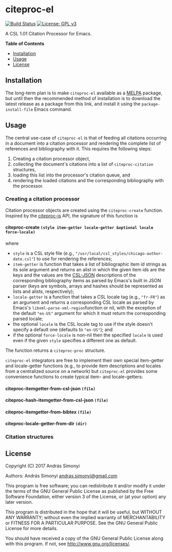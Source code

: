 # citeproc-el

[![Build Status](https://travis-ci.org/andras-simonyi/citeproc-el.svg?branch=master)](https://travis-ci.org/andras-simonyi/citeproc-el) [![License: GPL v3](https://img.shields.io/badge/License-GPL%20v3-blue.svg)](https://www.gnu.org/licenses/gpl-3.0)

A CSL 1.01 Citation Processor for Emacs.

**Table of Contents**

- [Installation](#installation)
- [Usage](#usage)
- [License](#license)

## Installation

The long-term plan is to make `citeproc-el` available as a [MELPA](https://melpa.org)
package, but until then the recommended method of installation is to download
the latest release as a package from this link, and install it using the
`package-install-file` Emacs command.
 
## Usage

The central use-case of `citeproc-el` is that of feeding all citations occurring
in a document into a citation processor and rendering the complete list of
references and bibliography with it. This requires the following steps:

  1. Creating a citation processor object,
  2. collecting the document's citations into a list of `citeproc-citation`
     structures,
  3. loading this list into the processor's citation queue, and 
  3. rendering the loaded citations and the corresponding bibliography with the
     processor.

### Creating a citation processor

Citation processor objects are created using the `citeproc-create` function.
Inspired by the [citeproc-js](https://github.com/Juris-M/citeproc-js) API, the
signature of this function is

#### citeproc-create `(style item-getter locale-getter &optional locale force-locale)`

where 

  * `style` is a CSL style file (e.g.,
    `"/usr/local/csl_styles/chicago-author-date.csl"`) to use for rendering the
    references;
  * `item-getter` is function that takes a list of bibliographic item id strings
    as its sole argument and returns an alist in which the given item ids are
    the keys and the values are the
    [CSL-JSON](https://github.com/citation-style-language/schema/blob/master/csl-data.json)
    descriptions of the corresponding bibliography items as parsed by Emacs's
    built in JSON parser (keys are symbols, arrays and hashes should be
    represented as lists and alists, respectively);
  * `locale-getter` is a function that takes a CSL locale tag (e.g., `"fr-FR"`)
	as an argument and returns a corresponding CSL locale as parsed by Emacs's
	`libxml-parse-xml-region`function or nil, with the exception of the default
	`"en-US"` argument for which it must return the corresponding parsed locale;
  * the optional `locale` is the CSL locale tag to use if the style doesn't
	specify a default one (defaults to `"en-US"`); and
  * if the optional `force-locale` is non-nil then the specified `locale` is
    used even if the given `style` specifies a different one as default.

The function returns a `citeproc-proc` structure.

`citeproc-el` integrators are free to implement their own special item-getter
and locale-getter functions (e.g., to provide item descriptions and locales from
a centralized source on a network) but `citeproc-el` provides some convenience
functions to create typical item- and locale-getters:

#### citeproc-itemgetter-from-csl-json `(file)`

#### citeproc-hash-itemgetter-from-csl-json `(file)`

#### citeproc-itemgetter-from-bibtex `(file)`

#### citeproc-locale-getter-from-dir `(dir)`

### Citation structures

## License

Copyright (C) 2017 András Simonyi

Authors: András Simonyi andras.simonyi@gmail.com

This program is free software; you can redistribute it and/or modify it under
the terms of the GNU General Public License as published by the Free Software
Foundation, either version 3 of the License, or (at your option) any later
version.

This program is distributed in the hope that it will be useful, but WITHOUT ANY
WARRANTY; without even the implied warranty of MERCHANTABILITY or FITNESS FOR A
PARTICULAR PURPOSE. See the GNU General Public License for more details.

You should have received a copy of the GNU General Public License along with
this program. If not, see http://www.gnu.org/licenses/.

